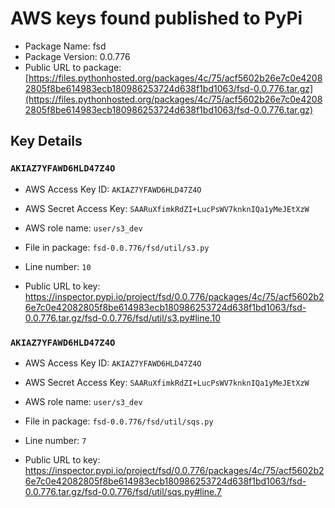 # AWS keys found published to PyPi

* Package Name: fsd
* Package Version: 0.0.776
* Public URL to package: [https://files.pythonhosted.org/packages/4c/75/acf5602b26e7c0e42082805f8be614983ecb180986253724d638f1bd1063/fsd-0.0.776.tar.gz](https://files.pythonhosted.org/packages/4c/75/acf5602b26e7c0e42082805f8be614983ecb180986253724d638f1bd1063/fsd-0.0.776.tar.gz)

## Key Details

### `AKIAZ7YFAWD6HLD47Z4O`

* AWS Access Key ID: `AKIAZ7YFAWD6HLD47Z4O`
* AWS Secret Access Key: `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` 
* AWS role name: `user/s3_dev`
* File in package: `fsd-0.0.776/fsd/util/s3.py`
* Line number: `10`

* Public URL to key: https://inspector.pypi.io/project/fsd/0.0.776/packages/4c/75/acf5602b26e7c0e42082805f8be614983ecb180986253724d638f1bd1063/fsd-0.0.776.tar.gz/fsd-0.0.776/fsd/util/s3.py#line.10



### `AKIAZ7YFAWD6HLD47Z4O`

* AWS Access Key ID: `AKIAZ7YFAWD6HLD47Z4O`
* AWS Secret Access Key: `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` 
* AWS role name: `user/s3_dev`
* File in package: `fsd-0.0.776/fsd/util/sqs.py`
* Line number: `7`

* Public URL to key: https://inspector.pypi.io/project/fsd/0.0.776/packages/4c/75/acf5602b26e7c0e42082805f8be614983ecb180986253724d638f1bd1063/fsd-0.0.776.tar.gz/fsd-0.0.776/fsd/util/sqs.py#line.7


